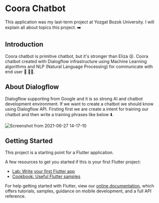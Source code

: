 # Coora Chatbot
This application was my last-term project at Yozgat Bozok University. I will explain all about topics this project. ➡️

## Introduction 
Coora chatbot is primitive chatbot, but it's stronger than Eliza 😜. Coora chatbot created with Dialogflow infrastructure using Machine Learning algorithms and NLP (Natural Language Processing) for communicate with end user 🤖 🧑‍💻. 

## About Dialogflow
Dialogflow supporting from Google and it is so strong AI and chatbot development environment. If we want to create a chatbot we should know using Dialogflow API.
Firsting first we are create a intent for training our chatbot and then write a training phrases like below ⬇️.

![Screenshot from 2021-06-27 14-17-10](https://user-images.githubusercontent.com/32255510/123542466-80047d00-d752-11eb-9cce-d03faf03d839.png)


## Getting Started

This project is a starting point for a Flutter application.

A few resources to get you started if this is your first Flutter project:

- [Lab: Write your first Flutter app](https://flutter.dev/docs/get-started/codelab)
- [Cookbook: Useful Flutter samples](https://flutter.dev/docs/cookbook)

For help getting started with Flutter, view our
[online documentation](https://flutter.dev/docs), which offers tutorials,
samples, guidance on mobile development, and a full API reference.
